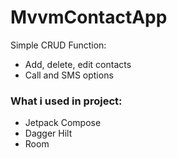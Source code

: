 # MvvmContactApp
Simple CRUD
Function:
- Add, delete, edit contacts
- Call and SMS options 

### What i used in project:
- Jetpack Compose
- Dagger Hilt
- Room
